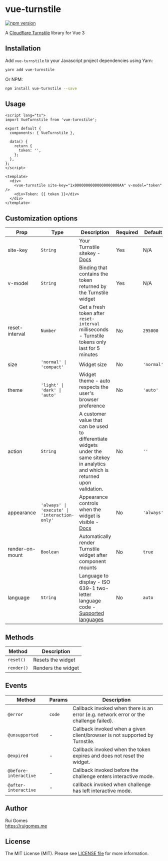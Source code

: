 # vue-turnstile

[![npm version](https://badge.fury.io/js/vue-turnstile.svg)](https://www.npmjs.com/package/vue-turnstile)

A [Cloudflare Turnstile](https://developers.cloudflare.com/turnstile/) library for Vue 3

## Installation

Add `vue-turnstile` to your Javascript project dependencies using Yarn:

```bash
yarn add vue-turnstile
```

Or NPM:

```bash
npm install vue-turnstile --save
```

## Usage

```vue
<script lang="ts">
import VueTurnstile from 'vue-turnstile';

export default {
  components: { VueTurnstile },

  data() {
    return {
      token: '',
    };
  },
};
</script>

<template>
  <div>
    <vue-turnstile site-key="1x00000000000000000000AA" v-model="token" />
    <div>Token: {{ token }}</div>
  </div>
</template>
```

## Customization options

| Prop            | Type                                          | Description                                                                                                                                                  | Required | Default    |
| --------------- | --------------------------------------------- | ------------------------------------------------------------------------------------------------------------------------------------------------------------ | -------- | ---------- |
| site-key        | `String`                                      | Your Turnstile sitekey - [Docs](https://developers.cloudflare.com/turnstile/get-started/)                                                                    | Yes      | N/A        |
| v-model         | `String`                                      | Binding that contains the token returned by the Turnstile widget                                                                                             | Yes      | N/A        |
| reset-interval  | `Number`                                      | Get a fresh token after `reset-interval` milliseconds - Turnstile tokens only last for 5 minutes                                                             | No       | `295000`   |
| size            | `'normal' \| 'compact'`                       | Widget size                                                                                                                                                  | No       | `'normal'` |
| theme           | `'light' \| 'dark' \| 'auto'`                 | Widget theme - auto respects the user's browser preference                                                                                                   | No       | `'auto'`   |
| action          | `String`                                      | A customer value that can be used to differentiate widgets under the same sitekey in analytics and which is returned upon validation.                        | No       | `''`       |
| appearance      | `'always' \| 'execute' \| 'interaction-only'` | Appearance controls when the widget is visible - [Docs](https://developers.cloudflare.com/turnstile/get-started/client-side-rendering/#appearance-modes)     | No       | `'always'` |
| render-on-mount | `Boolean`                                     | Automatically render Turnstile widget after component mounts                                                                                                 | No       | `true`     |
| language        | `String`                                      | Language to display - ISO 639-1 two-letter language code - [Supported languages](https://developers.cloudflare.com/turnstile/reference/supported-languages/) | No       | `auto`     |

## Methods

| Method     | Description        |
| ---------- | ------------------ |
| `reset()`  | Resets the widget  |
| `render()` | Renders the widget |


## Events

| Method                   | Params  | Description                                                                           |
| ------------------------ | ------- | ------------------------------------------------------------------------------------- |
| `@error`                 | `code`  | Callback invoked when there is an error (e.g. network error or the challenge failed). |
| `@unsupported`           | -       | Callback invoked when a given client/browser is not supported by Turnstile.           |
| `@expired`               | -       | Callback invoked when the token expires and does not reset the widget.                |
| `@before-interactive`    | -       | Callback invoked before the challenge enters interactive mode.                        |
| `@after-interactive`     | -       | callback invoked when challenge has left interactive mode.                            |


## Author

Rui Gomes  
https://ruigomes.me

## License

The MIT License (MIT). Please see [LICENSE file](https://github.com/ruigomeseu/vue-turnstile/blob/main/LICENSE.md) for more information.
